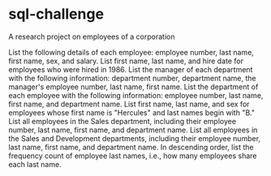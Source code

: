 # sql-challenge
A research project on employees of a corporation

List the following details of each employee: employee number, last name, first name, sex, and salary.
List first name, last name, and hire date for employees who were hired in 1986.
List the manager of each department with the following information: department number, department name, the manager's employee number, last name, first name.
List the department of each employee with the following information: employee number, last name, first name, and department name.
List first name, last name, and sex for employees whose first name is "Hercules" and last names begin with "B."
List all employees in the Sales department, including their employee number, last name, first name, and department name.
List all employees in the Sales and Development departments, including their employee number, last name, first name, and department name.
In descending order, list the frequency count of employee last names, i.e., how many employees share each last name.

